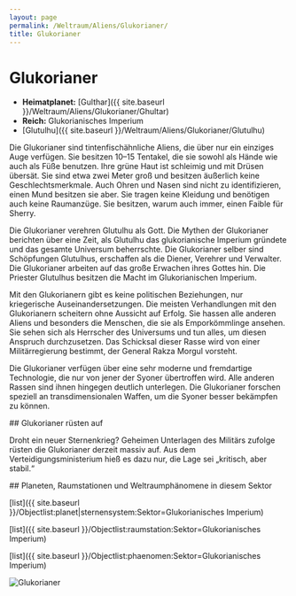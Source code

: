 ```yaml
---
layout: page
permalink: /Weltraum/Aliens/Glukorianer/
title: Glukorianer
---
```



# Glukorianer


- **Heimatplanet:** [Gulthar]({{ site.baseurl }}/Weltraum/Aliens/Glukorianer/Ghultar)
- **Reich:** Glukorianisches Imperium
- [Glutulhu]({{ site.baseurl }}/Weltraum/Aliens/Glukorianer/Glutulhu)

Die Glukorianer sind tintenfischähnliche Aliens, die über nur ein einziges Auge verfügen. Sie besitzen 10–15 Tentakel, die sie sowohl als Hände wie auch als Füße benutzen. Ihre grüne Haut ist schleimig und mit Drüsen übersät. Sie sind etwa zwei Meter groß und besitzen äußerlich keine Geschlechtsmerkmale. Auch Ohren und Nasen sind nicht zu identifizieren, einen Mund besitzen sie aber. Sie tragen keine Kleidung und benötigen auch keine Raumanzüge. Sie besitzen, warum auch immer, einen Faible für Sherry.

Die Glukorianer verehren Glutulhu als Gott. Die Mythen der Glukorianer berichten über eine Zeit, als Glutulhu das glukorianische Imperium gründete und das gesamte Universum beherrschte. Die Glukorianer selber sind Schöpfungen Glutulhus, erschaffen als die Diener, Verehrer und Verwalter. Die Glukorianer arbeiten auf das große Erwachen ihres Gottes hin. Die Priester Glutulhus besitzen die Macht im Glukorianischen Imperium.

Mit den Glukorianern gibt es keine politischen Beziehungen, nur kriegerische Auseinandersetzungen. Die meisten Verhandlungen mit den Glukorianern scheitern ohne Aussicht auf Erfolg. Sie hassen alle anderen Aliens und besonders die Menschen, die sie als Emporkömmlinge ansehen. Sie sehen sich als Herrscher des Universums und tun alles, um diesen Anspruch durchzusetzen. Das Schicksal dieser Rasse wird von einer Militärregierung bestimmt, der General Rakza Morgul vorsteht.

Die Glukorianer verfügen über eine sehr moderne und fremdartige Technologie, die nur von jener der Syoner übertroffen wird. Alle anderen Rassen sind ihnen hingegen deutlich unterlegen. Die Glukorianer forschen speziell an transdimensionalen Waffen, um die Syoner besser bekämpfen zu können.

<div class="anmerkung">
## Glukorianer rüsten auf

Droht ein neuer Sternenkrieg? Geheimen Unterlagen des Militärs zufolge rüsten die Glukorianer derzeit massiv auf. Aus dem Verteidigungsministerium hieß es dazu nur, die Lage sei „kritisch, aber stabil.“

</div>
<div class="hinweis">
## Planeten, Raumstationen und Weltraumphänomene in diesem Sektor

[list]({{ site.baseurl }}/Objectlist:planet|sternensystem:Sektor=Glukorianisches Imperium)

[list]({{ site.baseurl }}/Objectlist:raumstation:Sektor=Glukorianisches Imperium)

[list]({{ site.baseurl }}/Objectlist:phaenomen:Sektor=Glukorianisches Imperium)

</div>

<aside><img alt="Glukorianer" src="{{ site.baseurl }}/assets/pics/spacepirates/gallery/sp/nrm/glukorianer.jpg" /></aside>

